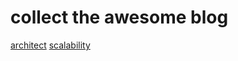 # collect the awesome blog 

<div>
<a href="https://github.com/xingshaocheng/architect-awesome"> architect</a>
<a href="https://github.com/binhnguyennus/awesome-scalability"> scalability</a>
</div>


